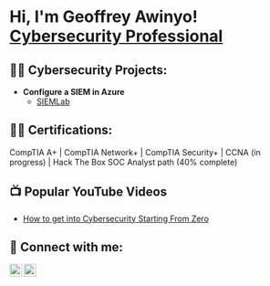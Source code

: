 <h1>Hi, I'm Geoffrey Awinyo! <br/><a href="https://www.linkedin.com/in/geoffreyawinyo/">Cybersecurity Professional</a></h1>

<h2>👨‍💻 Cybersecurity Projects:</h2>

- <b>Configure a SIEM in Azure</b>
  - [SIEMLab](https://github.com/GeoffreyAwinyoSecOps/SIEMLab)

<h2>👨‍💻 Certifications:</h2>

CompTIA A+ | CompTIA Network+ | CompTIA Security+ | CCNA (in progress) | Hack The Box SOC Analyst path (40% complete)

<h2>📺 Popular YouTube Videos</h2>

- [How to get into Cybersecurity Starting From Zero](https://www.youtube.com/watch?v=a83ASGn_V_s)

<h2> 🤳 Connect with me:</h2>

[<img align="left" alt="JoshMadakor | YouTube" width="22px" src="https://cdn.jsdelivr.net/npm/simple-icons@v3/icons/youtube.svg" />][youtube]
[<img align="left" alt="JoshMadakor | LinkedIn" width="22px" src="https://cdn.jsdelivr.net/npm/simple-icons@v3/icons/linkedin.svg" />][linkedin]


[youtube]: https://www.youtube.com/c/joshmadakor
[linkedin]: https://linkedin.com/in/geoffreyawinyo

<!--
**joshmadakor1/joshmadakor1** is a ✨ _special_ ✨ repository because its `README.md` (this file) appears on your GitHub profile.

Here are some ideas to get you started:

- 🔭 I’m currently working on ...
- 🌱 I’m currently learning ...
- 👯 I’m looking to collaborate on ...
- 🤔 I’m looking for help with ...
- 💬 Ask me about ...
- 📫 How to reach me: ...
- 😄 Pronouns: ...
- ⚡ Fun fact: ...
-->
